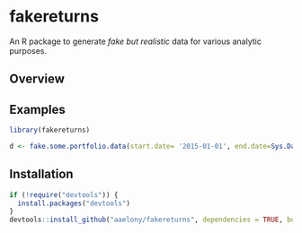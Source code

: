 # fakereturns

An R package to generate _fake but realistic_ data for various analytic purposes.


## Overview


## Examples


```r
library(fakereturns)

d <- fake.some.portfolio.data(start.date= '2015-01-01', end.date=Sys.Date(), n = 40)

```



## Installation


```r
if (!require("devtools")) {
  install.packages("devtools")
}
devtools::install_github("aaelony/fakereturns", dependencies = TRUE, build_vignettes = FALSE)
```

